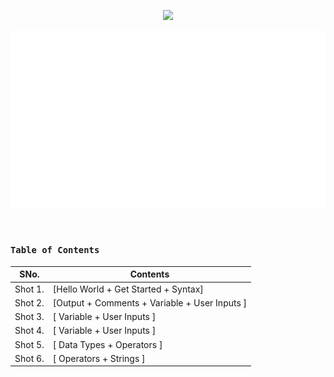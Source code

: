 <p align="center">
    <img src="https://readme-typing-svg.herokuapp.com?font=Tourney&center=true&color=50F719FF&size=40&width=750&height=80&lines=CPP+in+15+Shots"/>
</p>

<p align="center">
<img src="https://github.com/Ayush7614/Cpp-in-15-Shots/blob/master/FAANG-3.gif">
</p><br> 


### `Table of Contents`
| SNo. | **Contents** |
| ---  | ---------    |
| Shot 1.   | [Hello World + Get Started + Syntax] |
| Shot 2.   | [Output + Comments + Variable + User Inputs ] |
| Shot 3.   | [ Variable + User Inputs ] |
| Shot 4.   | [ Variable + User Inputs ] |
| Shot 5.   | [ Data Types + Operators ] |
| Shot 6.   | [ Operators + Strings ] |


